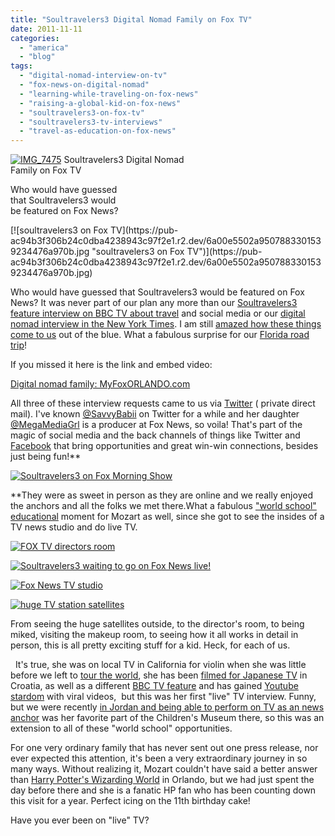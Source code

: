 ```yaml
---
title: "Soultravelers3 Digital Nomad Family on Fox TV"
date: 2011-11-11
categories: 
  - "america"
  - "blog"
tags: 
  - "digital-nomad-interview-on-tv"
  - "fox-news-on-digital-nomad"
  - "learning-while-traveling-on-fox-news"
  - "raising-a-global-kid-on-fox-news"
  - "soultravelers3-on-fox-tv"
  - "soultravelers3-tv-interviews"
  - "travel-as-education-on-fox-news"
---
```


[![IMG_7475](https://pub-ac94b3f306b24c0dba4238943c97f2e1.r2.dev/6a00e5502a95078833014e8c287746970d.jpg "IMG_7475")](https://pub-ac94b3f306b24c0dba4238943c97f2e1.r2.dev/6a00e5502a95078833014e8c287746970d.jpg) Soultravelers3 Digital Nomad  
Family on Fox TV

Who would have guessed  
that Soultravelers3 would  
be featured on Fox News?

<!--more--> [![soultravelers3 on Fox TV](https://pub-ac94b3f306b24c0dba4238943c97f2e1.r2.dev/6a00e5502a9507883301539234476a970b.jpg "soultravelers3 on Fox TV")](https://pub-ac94b3f306b24c0dba4238943c97f2e1.r2.dev/6a00e5502a9507883301539234476a970b.jpg)

Who would have guessed that Soultravelers3 would be featured on Fox News? It was never part of our plan any more than our [Soultravelers3 feature interview on BBC TV about travel](http://soultravelers3new.local/2010/12/bbc-interviews-soultravelers3-on-social-media-and-travel.html "soultravelers3 on BBC TV about travel and social media") and social media or our [digital nomad interview in the New York Times](http://soultravelers3new.local/2010/02/new-york-times-qa-with-soultravelers3-on-frugal-traveler-nomadic-family-traveler-jeanne-dee.html "digital nomad interview new york times"). I am still [amazed how these things come to us](http://soultravelers3new.local/2009/02/twitter-travel-20.html "amazed how these things come to us via social media") out of the blue. What a fabulous surprise for our [Florida road trip](http://soultravelers3new.local/2011/10/florida-road-trip-sun-fun-family-vacation.html "Florida road trip")!  
  
If you missed it here is the link and embed video:  
  
    

[Digital nomad family: MyFoxORLANDO.com](http://www.myfoxorlando.com/dpp/good_day/092111-digital-nomad-family)

  
  
All three of these interview requests came to us via [Twitter](https://twitter.com/#!/soultravelers3 "soultravelers3 Twitter") ( private direct mail). I've known [@SavvyBabii](http://twitter.com/#!/SavvyBabii "savvyBabii") on Twitter for a while and her daughter [@MegaMediaGrl](https://twitter.com/#!/MegaMediaGrl "megamediagrl") is a producer at Fox News, so voila! That's part of the magic of social media and the back channels of things like Twitter and [Facebook](http://www.facebook.com/#!/pages/Soultravelers3com-Around-the-World-Family-Travel-Education-Adventure/185105005187 "facebook soultravelers3") that bring opportunities and great win-win connections, besides just being fun!**  
  
[![Soultravelers3 on Fox Morning Show](https://pub-ac94b3f306b24c0dba4238943c97f2e1.r2.dev/6a00e5502a950788330162fc36093c970d.jpg "Soultravelers3 on Fox Morning Show")](https://pub-ac94b3f306b24c0dba4238943c97f2e1.r2.dev/6a00e5502a950788330162fc36093c970d.jpg)  
  
**They were as sweet in person as they are online and we really enjoyed the anchors and all the folks we met there.What a fabulous ["world school" educational](http://soultravelers3new.local/2010/03/long-term-family-travel-homeschool-roadschool-world-school-digitalnomad-lifestyle-design-virtual-.html "world school education") moment for Mozart as well, since she got to see the insides of a TV news studio and do live TV.  
  
[![FOX TV directors room](https://pub-ac94b3f306b24c0dba4238943c97f2e1.r2.dev/6a00e5502a95078833015436b43250970c.jpg "FOX TV directors room")](https://pub-ac94b3f306b24c0dba4238943c97f2e1.r2.dev/6a00e5502a95078833015436b43250970c.jpg)  
  
[![Soultravelers3 waiting to go on Fox News live!](https://pub-ac94b3f306b24c0dba4238943c97f2e1.r2.dev/6a00e5502a95078833015392e0dd7d970b.jpg "Soultravelers3 waiting to go on Fox News live!")](https://pub-ac94b3f306b24c0dba4238943c97f2e1.r2.dev/6a00e5502a95078833015392e0dd7d970b.jpg)  
  
[![Fox News TV studio](https://pub-ac94b3f306b24c0dba4238943c97f2e1.r2.dev/6a00e5502a95078833015392e0def3970b.jpg "Fox News TV studio")](https://pub-ac94b3f306b24c0dba4238943c97f2e1.r2.dev/6a00e5502a95078833015392e0def3970b.jpg)  
  
[![huge TV station satellites](https://pub-ac94b3f306b24c0dba4238943c97f2e1.r2.dev/6a00e5502a950788330162fc36188a970d.jpg "huge TV station satellites")](https://pub-ac94b3f306b24c0dba4238943c97f2e1.r2.dev/6a00e5502a950788330162fc36188a970d.jpg)  
  
  
From seeing the huge satellites outside, to the director's room, to being miked, visiting the makeup room, to seeing how it all works in detail in person, this is all pretty exciting stuff for a kid. Heck, for each of us.  
  
  It's true, she was on local TV in California for violin when she was little before we left to [tour the world](http://soultravelers3new.local/2010/09/8-reasons-for-a-family-world-trip-international-vacations-holidays-abroad-longterm-travel-rtw.html "Tour the world"), she has been [filmed for Japanese TV](http://soultravelers3new.local/2007/09/mozarts-film-de.html "filmed for Japanese TV") in Croatia, as well as a different [BBC TV feature](http://soultravelers3new.local/2010/05/bbc-world-news-featured-soultravelers3-youtube-viral-travel-video-fast-track-bbcnews.html "soultravelers3 BBC TV") and has gained [Youtube stardom](http://www.youtube.com/user/soultravelers3?ob=5 "Youtube stardom") with viral videos,  but this was her first "live" TV interview. Funny, but we were recently [in Jordan and being able to perform on TV as an news anchor](http://soultravelers3new.local/2011/07/amazing-family-fun-at-four-seasons-amman.html " Jordan Children's museum") was her favorite part of the Children's Museum there, so this was an extension to all of these "world school" opportunities.  
  
For one very ordinary family that has never sent out one press release, nor ever expected this attention, it's been a very extraordinary journey in so many ways. Without realizing it, Mozart couldn't have said a better answer than [Harry Potter's Wizarding World](http://www.universalorlando.com/harrypotter/ "Harry Potter's wizarding world") in Orlando, but we had just spent the day before there and she is a fanatic HP fan who has been counting down this visit for a year. Perfect icing on the 11th birthday cake!  
  
Have you ever been on "live" TV?

